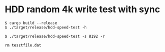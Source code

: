 # HDD random 4k write test with sync
```
$ cargo build --release
$ ./target/release/hdd-speed-test -h

$ ./target/release/hdd-speed-test -s 8192 -r

rm tesztfile.dat
```
